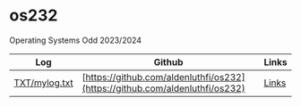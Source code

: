 # os232

Operating Systems Odd 2023/2024

| Log | Github | Links |
|-----|--------|-------|
|[TXT/mylog.txt](TXT/mylog.txt)|[https://github.com/aldenluthfi/os232](https://github.com/aldenluthfi/os232)|[Links](LINKS/)|
